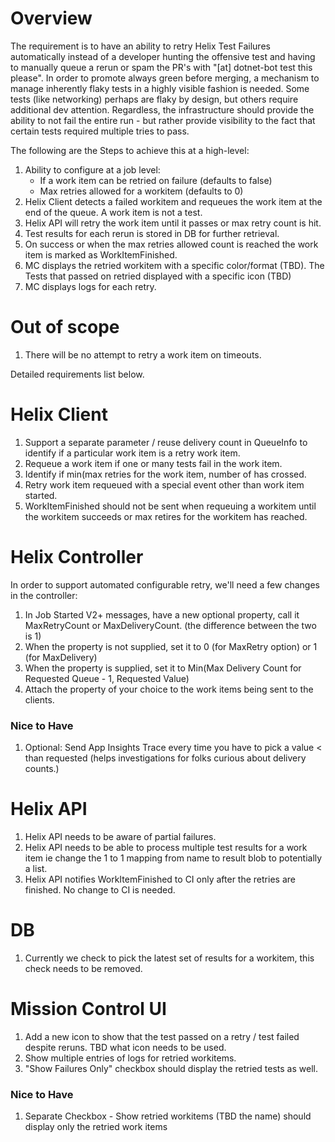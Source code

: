 # Overview
The requirement is to have an ability to retry Helix Test Failures automatically instead of a developer hunting the offensive test and having to manually queue a rerun or spam the PR's with "[at] dotnet-bot test this please".
In order to promote always green before merging, a mechanism to manage inherently flaky tests in a highly visible fashion is needed. Some tests (like networking) perhaps are flaky by design, but others require additional dev attention. Regardless, the infrastructure should provide the ability to not fail the entire run - but rather provide visibility to the fact that certain tests required multiple tries to pass.

The following are the Steps to achieve this at a high-level: 
1. Ability to configure at a job level:
   - If a work item can be retried on failure (defaults to false)
   - Max retries allowed for a workitem (defaults to 0)
1. Helix Client detects a failed workitem and requeues the work item at the end of the queue. A work item is not a test.
1. Helix API will retry the work item until it passes or max retry count is hit.
1. Test results for each rerun is stored in DB for further retrieval. 
1. On success or when the max retries allowed count is reached the work item is marked as WorkItemFinished.
1. MC displays the retried workitem with a specific color/format (TBD). The Tests that passed on retried displayed with a specific icon (TBD)
1. MC displays logs for each retry.

# Out of scope
1. There will be no attempt to retry a work item on timeouts.

Detailed requirements list below.

# Helix Client

1. Support a separate parameter / reuse delivery count in QueueInfo to identify if a particular work item is a retry work item.
1. Requeue a work item if one or many tests fail in the work item.
1. Identify if min(max retries for the work item, number of  has crossed.
1. Retry work item requeued with a special event other than work item started.
1. WorkItemFinished should not be sent when requeuing a workitem until the workitem succeeds or max retires for the workitem has reached.
 
# Helix Controller

In order to support automated configurable retry, we'll need a few changes in the controller:

1. In Job Started V2+ messages, have a new optional property, call it MaxRetryCount or MaxDeliveryCount. (the difference between the two is 1)
1. When the property is not supplied, set it to 0 (for MaxRetry option) or 1 (for MaxDelivery)
1. When the property is supplied, set it to Min(Max Delivery Count for Requested Queue - 1, Requested Value)
1. Attach the property of your choice to the work items being sent to the clients.

### Nice to Have
1. Optional: Send App Insights Trace every time you have to pick a value < than requested (helps investigations for folks curious about delivery counts.)
 
# Helix API
 
 1. Helix API needs to be aware of partial failures.
 1. Helix API needs to be able to process multiple test results for a work item ie change the 1 to 1 mapping from name to result blob to potentially a list.
 1. Helix API notifies WorkItemFinished to CI only after the retries are finished. No change to CI is needed. 
 
# DB
 
1. Currently we check to pick the latest set of results for a workitem, this check needs to be removed.
 
# Mission Control UI
 
1. Add a new icon to show that the test passed on a retry / test failed despite reruns. TBD what icon needs to be used. 
1. Show multiple entries of logs for retried workitems. 
1. "Show Failures Only" checkbox should display the retried tests as well.
 
### Nice to Have 
1. Separate Checkbox - Show retried workitems (TBD the name) should display only the retried work items
 
 
 